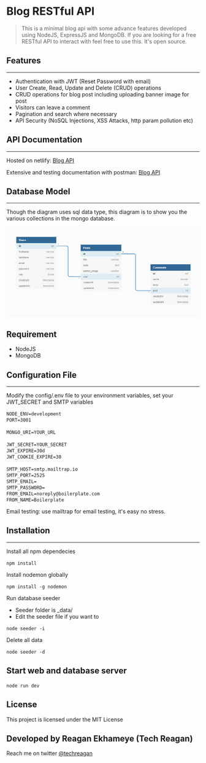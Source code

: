 # Blog RESTful API

> This is a minimal blog api with some advance features developed using NodeJS, ExpressJS and MongoDB. If you are looking for a free RESTful API to interact with feel free to use this. It's open source.

## Features

---

- Authentication with JWT (Reset Password with email)
- User Create, Read, Update and Delete (CRUD) operations
- CRUD operations for blog post including uploading banner image for post
- Visitors can leave a comment
- Pagination and search where necessary
- API Security (NoSQL Injections, XSS Attacks, http param pollution etc)

## API Documentation

---

Hosted on netlify: [Blog API](https://blog-api-docs-77ae6a.netlify.com/)

Extensive and testing documentation with postman: [Blog API](https://documenter.getpostman.com/view/9407876/SWLmX4jq?version=latest)

## Database Model

---

Though the diagram uses sql data type, this diagram is to show you the various collections in the mongo database.

![Screenshot](public/Blog-API-DB-Models.png)

## Requirement

- NodeJS
- MongoDB

## Configuration File

---

Modify the config/.env file to your environment variables, set your JWT_SECRET and SMTP variables

```ENV
NODE_ENV=development
PORT=3001

MONGO_URI=YOUR_URL

JWT_SECRET=YOUR_SECRET
JWT_EXPIRE=30d
JWT_COOKIE_EXPIRE=30

SMTP_HOST=smtp.mailtrap.io
SMTP_PORT=2525
SMTP_EMAIL=
SMTP_PASSWORD=
FROM_EMAIL=noreply@boilerplate.com
FROM_NAME=Boilerplate
```

Email testing: use mailtrap for email testing, it's easy no stress.

## Installation

---

Install all npm dependecies

```console
npm install
```

Install nodemon globally

```console
npm install -g nodemon
```

Run database seeder

- Seeder folder is \_data/
- Edit the seeder file if you want to

```console
node seeder -i
```

Delete all data

```console
node seeder -d
```

## Start web and database server

```console
node run dev
```

## License

This project is licensed under the MIT License

## Developed by Reagan Ekhameye (Tech Reagan)

Reach me on twitter [@techreagan](https://www.twitter.com/techreagan)
